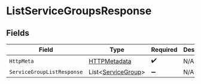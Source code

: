 # ListServiceGroupsResponse


## Fields

| Field                                                         | Type                                                          | Required                                                      | Description                                                   |
| ------------------------------------------------------------- | ------------------------------------------------------------- | ------------------------------------------------------------- | ------------------------------------------------------------- |
| `HttpMeta`                                                    | [HTTPMetadata](../../Models/Components/HTTPMetadata.md)       | :heavy_check_mark:                                            | N/A                                                           |
| `ServiceGroupListResponse`                                    | List<[ServiceGroup](../../Models/Components/ServiceGroup.md)> | :heavy_minus_sign:                                            | N/A                                                           |